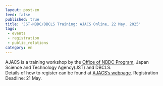 ```yaml
---
layout: post-en
feed: false
published: true
title: 'JST-NBDC/DBCLS Training: AJACS Online, 22 May. 2025'
tags:
 - events
 - registration
 - public_relations
category: en
---
```

AJACS is a training workshop by the [Office of NBDC Program](https://biosciencedbc.jp/en/), Japan Science and Technology Agency(JST) and DBCLS.
<br />
Details of how to register can be found at [AJACS’s webpage](https://biosciencedbc.jp/event/ajacs/ajacs2025-05-22-structure-prediction.html). Registration Deadline: 21 May.

